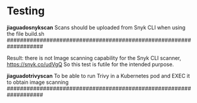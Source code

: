 # Testing 

**jiaguadosnykscan**
Scans should be uploaded from Snyk CLI when using the file build.sh 
###################################################################

Result: there is not Image scanning capability for the Snyk CLI scanner, https://snyk.co/udVgQ 
So this test is futile for the intended purpose.

**jiaguadotrivyscan**
To be able to run Trivy in a Kubernetes pod and EXEC it to obtain image scanning
###################################################################
